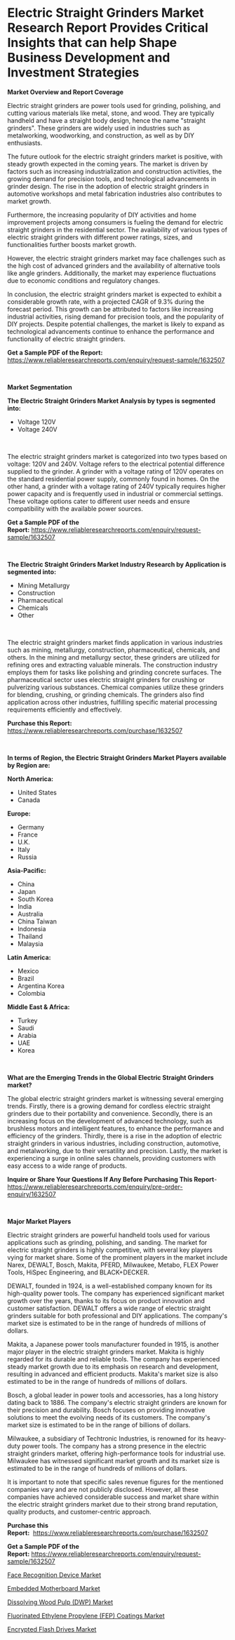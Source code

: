 <p><h1>Electric Straight Grinders Market Research Report Provides Critical Insights that can help Shape Business Development and Investment Strategies</h1></p><p><strong>Market Overview and Report Coverage</strong></p>
<p><p>Electric straight grinders are power tools used for grinding, polishing, and cutting various materials like metal, stone, and wood. They are typically handheld and have a straight body design, hence the name "straight grinders". These grinders are widely used in industries such as metalworking, woodworking, and construction, as well as by DIY enthusiasts.</p><p>The future outlook for the electric straight grinders market is positive, with steady growth expected in the coming years. The market is driven by factors such as increasing industrialization and construction activities, the growing demand for precision tools, and technological advancements in grinder design. The rise in the adoption of electric straight grinders in automotive workshops and metal fabrication industries also contributes to market growth.</p><p>Furthermore, the increasing popularity of DIY activities and home improvement projects among consumers is fueling the demand for electric straight grinders in the residential sector. The availability of various types of electric straight grinders with different power ratings, sizes, and functionalities further boosts market growth.</p><p>However, the electric straight grinders market may face challenges such as the high cost of advanced grinders and the availability of alternative tools like angle grinders. Additionally, the market may experience fluctuations due to economic conditions and regulatory changes.</p><p>In conclusion, the electric straight grinders market is expected to exhibit a considerable growth rate, with a projected CAGR of 9.3% during the forecast period. This growth can be attributed to factors like increasing industrial activities, rising demand for precision tools, and the popularity of DIY projects. Despite potential challenges, the market is likely to expand as technological advancements continue to enhance the performance and functionality of electric straight grinders.</p></p>
<p><strong>Get a Sample PDF of the Report:</strong> <a href="https://www.reliableresearchreports.com/enquiry/request-sample/1632507">https://www.reliableresearchreports.com/enquiry/request-sample/1632507</a></p>
<p>&nbsp;</p>
<p><strong>Market Segmentation</strong></p>
<p><strong>The Electric Straight Grinders Market Analysis by types is segmented into:</strong></p>
<p><ul><li>Voltage 120V</li><li>Voltage 240V</li></ul></p>
<p>&nbsp;</p>
<p><p>The electric straight grinders market is categorized into two types based on voltage: 120V and 240V. Voltage refers to the electrical potential difference supplied to the grinder. A grinder with a voltage rating of 120V operates on the standard residential power supply, commonly found in homes. On the other hand, a grinder with a voltage rating of 240V typically requires higher power capacity and is frequently used in industrial or commercial settings. These voltage options cater to different user needs and ensure compatibility with the available power sources.</p></p>
<p><strong>Get a Sample PDF of the Report:</strong>&nbsp;<a href="https://www.reliableresearchreports.com/enquiry/request-sample/1632507">https://www.reliableresearchreports.com/enquiry/request-sample/1632507</a></p>
<p>&nbsp;</p>
<p><strong>The Electric Straight Grinders Market Industry Research by Application is segmented into:</strong></p>
<p><ul><li>Mining Metallurgy</li><li>Construction</li><li>Pharmaceutical</li><li>Chemicals</li><li>Other</li></ul></p>
<p>&nbsp;</p>
<p><p>The electric straight grinders market finds application in various industries such as mining, metallurgy, construction, pharmaceutical, chemicals, and others. In the mining and metallurgy sector, these grinders are utilized for refining ores and extracting valuable minerals. The construction industry employs them for tasks like polishing and grinding concrete surfaces. The pharmaceutical sector uses electric straight grinders for crushing or pulverizing various substances. Chemical companies utilize these grinders for blending, crushing, or grinding chemicals. The grinders also find application across other industries, fulfilling specific material processing requirements efficiently and effectively.</p></p>
<p><strong>Purchase this Report:</strong>&nbsp; <a href="https://www.reliableresearchreports.com/purchase/1632507">https://www.reliableresearchreports.com/purchase/1632507</a></p>
<p>&nbsp;</p>
<p><strong>In terms of Region, the Electric Straight Grinders Market Players available by Region are:</strong></p>
<p>
    <p> <strong> North America: </strong>
        <ul>
            <li>United States</li>
            <li>Canada</li>
        </ul>
        </p> 
    <p> <strong> Europe: </strong>
        <ul>
            <li>Germany</li>
            <li>France</li>
            <li>U.K.</li>
            <li>Italy</li>
            <li>Russia</li>
        </ul>
        </p> 
    <p> <strong> Asia-Pacific: </strong>
        <ul>
            <li>China</li>
            <li>Japan</li>
            <li>South Korea</li>
            <li>India</li>
            <li>Australia</li>
            <li>China Taiwan</li>
            <li>Indonesia</li>
            <li>Thailand</li>
            <li>Malaysia</li>
        </ul>
        </p> 
    <p> <strong> Latin America: </strong>
        <ul>
            <li>Mexico</li>
            <li>Brazil</li>
            <li>Argentina Korea</li>
            <li>Colombia</li>
        </ul>
        </p> 
    <p> <strong> Middle East & Africa: </strong>
        <ul>
            <li>Turkey</li>
            <li>Saudi</li>
            <li>Arabia</li>
            <li>UAE</li>
            <li>Korea</li>
        </ul>
    </p>
    </p>
<p>&nbsp;</p>
<p><strong>What are the Emerging Trends in the Global Electric Straight Grinders market?</strong></p>
<p><p>The global electric straight grinders market is witnessing several emerging trends. Firstly, there is a growing demand for cordless electric straight grinders due to their portability and convenience. Secondly, there is an increasing focus on the development of advanced technology, such as brushless motors and intelligent features, to enhance the performance and efficiency of the grinders. Thirdly, there is a rise in the adoption of electric straight grinders in various industries, including construction, automotive, and metalworking, due to their versatility and precision. Lastly, the market is experiencing a surge in online sales channels, providing customers with easy access to a wide range of products.</p></p>
<p><strong>Inquire or Share Your Questions If Any Before Purchasing This Report</strong>- <a href="https://www.reliableresearchreports.com/enquiry/pre-order-enquiry/1632507">https://www.reliableresearchreports.com/enquiry/pre-order-enquiry/1632507</a></p>
<p>&nbsp;</p>
<p><strong>Major Market Players</strong></p>
<p><p>Electric straight grinders are powerful handheld tools used for various applications such as grinding, polishing, and sanding. The market for electric straight grinders is highly competitive, with several key players vying for market share. Some of the prominent players in the market include Narex, DEWALT, Bosch, Makita, PFERD, Milwaukee, Metabo, FLEX Power Tools, HiSpec Engineering, and BLACK+DECKER.</p><p>DEWALT, founded in 1924, is a well-established company known for its high-quality power tools. The company has experienced significant market growth over the years, thanks to its focus on product innovation and customer satisfaction. DEWALT offers a wide range of electric straight grinders suitable for both professional and DIY applications. The company's market size is estimated to be in the range of hundreds of millions of dollars.</p><p>Makita, a Japanese power tools manufacturer founded in 1915, is another major player in the electric straight grinders market. Makita is highly regarded for its durable and reliable tools. The company has experienced steady market growth due to its emphasis on research and development, resulting in advanced and efficient products. Makita's market size is also estimated to be in the range of hundreds of millions of dollars.</p><p>Bosch, a global leader in power tools and accessories, has a long history dating back to 1886. The company's electric straight grinders are known for their precision and durability. Bosch focuses on providing innovative solutions to meet the evolving needs of its customers. The company's market size is estimated to be in the range of billions of dollars.</p><p>Milwaukee, a subsidiary of Techtronic Industries, is renowned for its heavy-duty power tools. The company has a strong presence in the electric straight grinders market, offering high-performance tools for industrial use. Milwaukee has witnessed significant market growth and its market size is estimated to be in the range of hundreds of millions of dollars.</p><p>It is important to note that specific sales revenue figures for the mentioned companies vary and are not publicly disclosed. However, all these companies have achieved considerable success and market share within the electric straight grinders market due to their strong brand reputation, quality products, and customer-centric approach.</p></p>
<p><strong>Purchase this Report:</strong>&nbsp;&nbsp;<a href="https://www.reliableresearchreports.com/purchase/1632507">https://www.reliableresearchreports.com/purchase/1632507</a></p>
<p></p>
<p><strong>Get a Sample PDF of the Report:</strong>&nbsp;<a href="https://www.reliableresearchreports.com/enquiry/request-sample/1632507">https://www.reliableresearchreports.com/enquiry/request-sample/1632507</a></p>
<p><p><a href="https://www.linkedin.com/pulse/decoding-face-recognition-device-market-deep-dive-latest-cyuve/">Face Recognition Device Market</a></p><p><a href="https://www.linkedin.com/pulse/embedded-motherboard-market-size-share-amp-trends-analysis-ejbne/">Embedded Motherboard Market</a></p><p><a href="https://medium.com/@chiragreportprime1/dissolving-wood-pulp-dwp-market-analysis-its-cagr-market-segmentation-and-global-industry-cb9831a1c0b9">Dissolving Wood Pulp (DWP) Market</a></p><p><a href="https://medium.com/@akshatsharma12/fluorinated-ethylene-propylene-fep-coatings-market-report-reveals-the-latest-trends-and-growth-cbb62df8042e">Fluorinated Ethylene Propylene (FEP) Coatings Market</a></p><p><a href="https://www.linkedin.com/pulse/decoding-encrypted-flash-drives-market-deep-dive-latest-trends-1whze/">Encrypted Flash Drives Market</a></p></p>